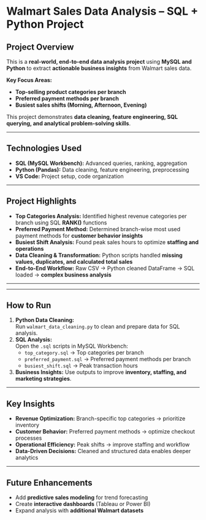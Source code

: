 # **Walmart Sales Data Analysis – SQL + Python Project**

## **Project Overview**
This is a **real-world, end-to-end data analysis project** using **MySQL and Python** to extract **actionable business insights** from Walmart sales data.  

**Key Focus Areas:**
- **Top-selling product categories per branch**  
- **Preferred payment methods per branch**  
- **Busiest sales shifts (Morning, Afternoon, Evening)**  

This project demonstrates **data cleaning, feature engineering, SQL querying, and analytical problem-solving skills**.

---

## **Technologies Used**
- **SQL (MySQL Workbench):** Advanced queries, ranking, aggregation  
- **Python (Pandas):** Data cleaning, feature engineering, preprocessing  
- **VS Code:** Project setup, code organization  

---

## **Project Highlights**
- **Top Categories Analysis:** Identified highest revenue categories per branch using SQL **RANK()** functions  
- **Preferred Payment Method:** Determined branch-wise most used payment methods for **customer behavior insights**  
- **Busiest Shift Analysis:** Found peak sales hours to optimize **staffing and operations**  
- **Data Cleaning & Transformation:** Python scripts handled **missing values, duplicates, and calculated total sales**  
- **End-to-End Workflow:** Raw CSV → Python cleaned DataFrame → SQL loaded → **complex business analysis**

---

---

## **How to Run**
1. **Python Data Cleaning:**  
   Run `walmart_data_cleaning.py` to clean and prepare data for SQL analysis.  
2. **SQL Analysis:**  
   Open the `.sql` scripts in MySQL Workbench:  
   - `top_category.sql` → Top categories per branch  
   - `preferred_payment.sql` → Preferred payment methods per branch  
   - `busiest_shift.sql` → Peak transaction hours  
3. **Business Insights:** Use outputs to improve **inventory, staffing, and marketing strategies**.

---

## **Key Insights**
- **Revenue Optimization:** Branch-specific top categories → prioritize inventory  
- **Customer Behavior:** Preferred payment methods → optimize checkout processes  
- **Operational Efficiency:** Peak shifts → improve staffing and workflow  
- **Data-Driven Decisions:** Cleaned and structured data enables deeper analytics  

---

## **Future Enhancements**
- Add **predictive sales modeling** for trend forecasting  
- Create **interactive dashboards** (Tableau or Power BI)  
- Expand analysis with **additional Walmart datasets**  


